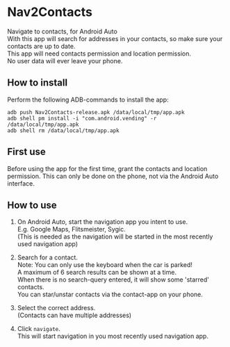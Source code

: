 # Nav2Contacts
Navigate to contacts, for Android Auto  
With this app will search for addresses in your contacts, so make sure your contacts are up to date.  
This app will need contacts permission and location permission.  
No user data will ever leave your phone.

## How to install
Perform the following ADB-commands to install the app:  
```
adb push Nav2Contacts-release.apk /data/local/tmp/app.apk
adb shell pm install -i "com.android.vending" -r /data/local/tmp/app.apk
adb shell rm /data/local/tmp/app.apk
```

## First use
Before using the app for the first time, grant the contacts and location permission.
This can only be done on the phone, not via the Android Auto interface.

## How to use
1) On Android Auto, start the navigation app you intent to use.  
E.g. Google Maps, Flitsmeister, Sygic.  
(This is needed as the navigation will be started in the most recently used navigation app)
  
2) Search for a contact.  
Note: You can only use the keyboard when the car is parked!  
A maximum of 6 search results can be shown at a time.  
When there is no search-query entered, it will show some 'starred' contacts.  
You can star/unstar contacts via the contact-app on your phone.
  
3) Select the correct address.  
(Contacts can have multiple addresses)
  
4) Click `navigate`.  
This will start navigation in you most recently used navigation app.
